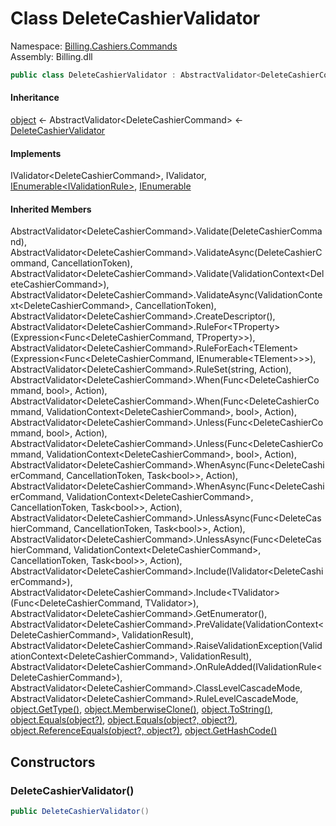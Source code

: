 # <a id="Billing_Cashiers_Commands_DeleteCashierValidator"></a> Class DeleteCashierValidator

Namespace: [Billing.Cashiers.Commands](Billing.Cashiers.Commands.md)  
Assembly: Billing.dll  

```csharp
public class DeleteCashierValidator : AbstractValidator<DeleteCashierCommand>, IValidator<DeleteCashierCommand>, IValidator, IEnumerable<IValidationRule>, IEnumerable
```

#### Inheritance

[object](https://learn.microsoft.com/dotnet/api/system.object) ← 
AbstractValidator<DeleteCashierCommand\> ← 
[DeleteCashierValidator](Billing.Cashiers.Commands.DeleteCashierValidator.md)

#### Implements

IValidator<DeleteCashierCommand\>, 
IValidator, 
[IEnumerable<IValidationRule\>](https://learn.microsoft.com/dotnet/api/system.collections.generic.ienumerable\-1), 
[IEnumerable](https://learn.microsoft.com/dotnet/api/system.collections.ienumerable)

#### Inherited Members

AbstractValidator<DeleteCashierCommand\>.Validate\(DeleteCashierCommand\), 
AbstractValidator<DeleteCashierCommand\>.ValidateAsync\(DeleteCashierCommand, CancellationToken\), 
AbstractValidator<DeleteCashierCommand\>.Validate\(ValidationContext<DeleteCashierCommand\>\), 
AbstractValidator<DeleteCashierCommand\>.ValidateAsync\(ValidationContext<DeleteCashierCommand\>, CancellationToken\), 
AbstractValidator<DeleteCashierCommand\>.CreateDescriptor\(\), 
AbstractValidator<DeleteCashierCommand\>.RuleFor<TProperty\>\(Expression<Func<DeleteCashierCommand, TProperty\>\>\), 
AbstractValidator<DeleteCashierCommand\>.RuleForEach<TElement\>\(Expression<Func<DeleteCashierCommand, IEnumerable<TElement\>\>\>\), 
AbstractValidator<DeleteCashierCommand\>.RuleSet\(string, Action\), 
AbstractValidator<DeleteCashierCommand\>.When\(Func<DeleteCashierCommand, bool\>, Action\), 
AbstractValidator<DeleteCashierCommand\>.When\(Func<DeleteCashierCommand, ValidationContext<DeleteCashierCommand\>, bool\>, Action\), 
AbstractValidator<DeleteCashierCommand\>.Unless\(Func<DeleteCashierCommand, bool\>, Action\), 
AbstractValidator<DeleteCashierCommand\>.Unless\(Func<DeleteCashierCommand, ValidationContext<DeleteCashierCommand\>, bool\>, Action\), 
AbstractValidator<DeleteCashierCommand\>.WhenAsync\(Func<DeleteCashierCommand, CancellationToken, Task<bool\>\>, Action\), 
AbstractValidator<DeleteCashierCommand\>.WhenAsync\(Func<DeleteCashierCommand, ValidationContext<DeleteCashierCommand\>, CancellationToken, Task<bool\>\>, Action\), 
AbstractValidator<DeleteCashierCommand\>.UnlessAsync\(Func<DeleteCashierCommand, CancellationToken, Task<bool\>\>, Action\), 
AbstractValidator<DeleteCashierCommand\>.UnlessAsync\(Func<DeleteCashierCommand, ValidationContext<DeleteCashierCommand\>, CancellationToken, Task<bool\>\>, Action\), 
AbstractValidator<DeleteCashierCommand\>.Include\(IValidator<DeleteCashierCommand\>\), 
AbstractValidator<DeleteCashierCommand\>.Include<TValidator\>\(Func<DeleteCashierCommand, TValidator\>\), 
AbstractValidator<DeleteCashierCommand\>.GetEnumerator\(\), 
AbstractValidator<DeleteCashierCommand\>.PreValidate\(ValidationContext<DeleteCashierCommand\>, ValidationResult\), 
AbstractValidator<DeleteCashierCommand\>.RaiseValidationException\(ValidationContext<DeleteCashierCommand\>, ValidationResult\), 
AbstractValidator<DeleteCashierCommand\>.OnRuleAdded\(IValidationRule<DeleteCashierCommand\>\), 
AbstractValidator<DeleteCashierCommand\>.ClassLevelCascadeMode, 
AbstractValidator<DeleteCashierCommand\>.RuleLevelCascadeMode, 
[object.GetType\(\)](https://learn.microsoft.com/dotnet/api/system.object.gettype), 
[object.MemberwiseClone\(\)](https://learn.microsoft.com/dotnet/api/system.object.memberwiseclone), 
[object.ToString\(\)](https://learn.microsoft.com/dotnet/api/system.object.tostring), 
[object.Equals\(object?\)](https://learn.microsoft.com/dotnet/api/system.object.equals\#system\-object\-equals\(system\-object\)), 
[object.Equals\(object?, object?\)](https://learn.microsoft.com/dotnet/api/system.object.equals\#system\-object\-equals\(system\-object\-system\-object\)), 
[object.ReferenceEquals\(object?, object?\)](https://learn.microsoft.com/dotnet/api/system.object.referenceequals), 
[object.GetHashCode\(\)](https://learn.microsoft.com/dotnet/api/system.object.gethashcode)

## Constructors

### <a id="Billing_Cashiers_Commands_DeleteCashierValidator__ctor"></a> DeleteCashierValidator\(\)

```csharp
public DeleteCashierValidator()
```

